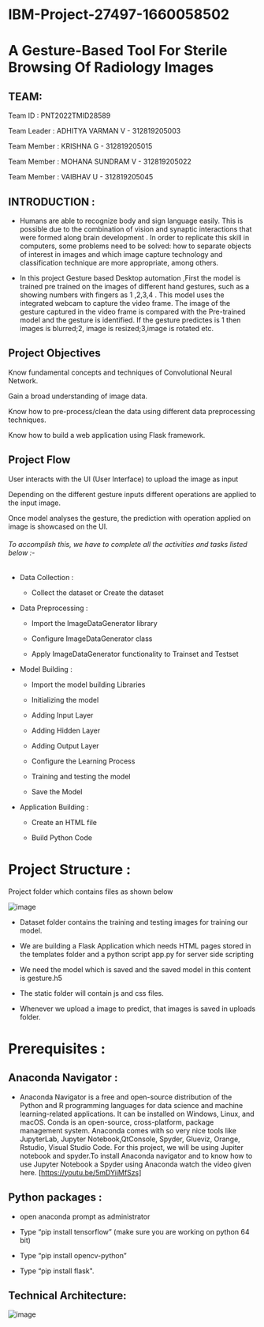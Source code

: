 # **IBM-Project-27497-1660058502**
# **A Gesture-Based Tool For Sterile Browsing Of Radiology Images**
## **TEAM:**

 Team ID : PNT2022TMID28589
 
 Team Leader : ADHITYA VARMAN V - 312819205003

 Team Member : KRISHNA G - 312819205015

 Team Member : MOHANA SUNDRAM V - 312819205022

 Team Member : VAIBHAV U - 312819205045
 
 ## INTRODUCTION :
 
   - Humans are able to recognize body and sign language easily. This is possible due to the combination of vision and synaptic interactions that were formed along brain development . In order to replicate this skill in computers, some problems need to be solved: how to separate objects of interest in images and which image capture technology and classification technique are more appropriate, among others.
   
   - In this project Gesture based Desktop automation ,First the model is trained pre trained on the images of different hand gestures, such as a showing numbers with fingers as 1 ,2,3,4 . This model uses the integrated webcam to capture the video frame. The image of the gesture captured in the video frame is compared with  the Pre-trained model and the gesture is identified. If the gesture predictes is 1 then images is blurred;2, image is resized;3,image is rotated etc.


## Project Objectives 
  Know fundamental concepts and techniques of Convolutional Neural Network.
  
  Gain a broad understanding of image data.
  
  Know how to pre-process/clean the data using different data preprocessing techniques.
  
  Know how to build a web application using Flask framework.
## Project Flow
  User interacts with the UI (User Interface) to upload the image as input

  Depending on the different gesture inputs different operations are applied to the input image.

 Once model analyses the gesture, the prediction with operation applied on image is showcased on the UI.
 
 ###### To accomplish this, we have to complete all the activities and tasks listed below :-

 - Data Collection :

   - Collect the dataset or Create the dataset

 - Data Preprocessing :

    - Import the ImageDataGenerator library

    - Configure ImageDataGenerator class

    - Apply ImageDataGenerator functionality to Trainset and Testset

- Model Building :

    - Import the model building Libraries

    - Initializing the model

    - Adding Input Layer

    - Adding Hidden Layer

    - Adding Output Layer

    - Configure the Learning Process

    - Training and testing the model

    - Save the Model

- Application Building :

     - Create an HTML file

     - Build Python Code

# Project Structure :

 Project folder which contains files as shown below
 
 ![image](https://user-images.githubusercontent.com/100921448/201666828-104523cc-1abe-4df6-948b-622e6995545e.png)


   - Dataset folder contains the training and testing images for training our model.

   - We are building a Flask Application which needs  HTML pages stored in the templates folder and a python script app.py for server side scripting

   - We need the model which is saved and the saved model in this content is gesture.h5

   - The static folder will contain js and css files.

   - Whenever we upload a image to predict, that images is saved in uploads folder.

# Prerequisites :

## Anaconda Navigator :

 - Anaconda Navigator is a free and open-source distribution of the Python and R programming languages for data science and machine learning-related applications. It      can be installed on Windows, Linux, and macOS. Conda is an open-source, cross-platform, package management system. Anaconda comes with so very nice tools like          JupyterLab, Jupyter Notebook,QtConsole, Spyder, Glueviz, Orange, Rstudio, Visual Studio Code. For this project, we will be using Jupiter notebook and spyder.To        install Anaconda navigator and to know how to use Jupyter Notebook a Spyder using Anaconda watch the video given here. [https://youtu.be/5mDYijMfSzs]

## Python packages :
  - open anaconda prompt as administrator 

  - Type “pip install tensorflow” (make sure you are working on python 64 bit) 

  - Type “pip install opencv-python”

  - Type “pip install flask".

## Technical Architecture:

![image](https://user-images.githubusercontent.com/100921448/196022303-129fc359-0d5c-451f-953a-b7e71004a709.png)

